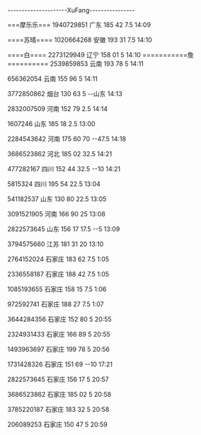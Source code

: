 ---------------------XuFang----------------

===摩乐乐===
1940729851 广东 185 42 7.5
14:09

====苏晴====
1020664268 安徽 193 31 7.5
14:10

====白====
2273129949 辽宁 158 01 5
14:10
===========詹==========
2539859853 云南 193 78 5
14:11

​656362054 云南 155 96 5
14:11

3772850862 烟台 130 63 5 --山东
14:13

2832007509 河南 152 79 2.5
14:14

1607246 山东 185 18 2.5
13:00

2284543642 河南 175 60 70  --47.5
14:18

3686523862 河北 185 02 32.5
14:21

477282167 四川 152 44 32.5  --10
14:21

5815324 四川 195 54 22.5
13:04

541182537 山东 130 80 22.5
13:05

3091521905 河南 166 90 25
13:08

2822573645 山东 156 17 17.5  --5
13:09

3794575660 江苏 181 31 20
13:10

2764152024 石家庄 183 62 7.5
1:05

2336558187 石家庄 188 42 7.5
1:05

1085193655 石家庄 158 15 7.5
1:06

972592741 石家庄 188 27 7.5
1:07

3644284356 石家庄 152 80 5
20:55

2324931433 石家庄 166 89 5
20:55

1493963697 石家庄 199 78 5
20:56

1731428326 石家庄 151 69 --10
17:21

2822573645 石家庄 156 17 5
20:57

3686523862 石家庄 185 02 5
20:58

3785220187 石家庄 183 32 5
20:58

206089253 石家庄 150 47 5
20:59
